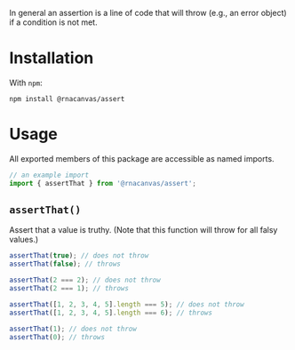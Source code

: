 In general an assertion is a line of code that will throw (e.g., an error object)
if a condition is not met.

# Installation

With `npm`:

```
npm install @rnacanvas/assert
```

# Usage

All exported members of this package
are accessible as named imports.

```javascript
// an example import
import { assertThat } from '@rnacanvas/assert';
```

## `assertThat()`

Assert that a value is truthy.
(Note that this function will throw for all falsy values.)

```javascript
assertThat(true); // does not throw
assertThat(false); // throws

assertThat(2 === 2); // does not throw
assertThat(2 === 1); // throws

assertThat([1, 2, 3, 4, 5].length === 5); // does not throw
assertThat([1, 2, 3, 4, 5].length === 6); // throws

assertThat(1); // does not throw
assertThat(0); // throws
```

